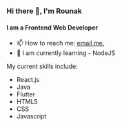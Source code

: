 ### Hi there 👋, I'm Rounak
#### I am a Frontend Web Developer

- 📫 How to reach me: [email me.](mailto:rounakbiswas1002@gmail.com)
- 📖 I am currently learning - NodeJS

My current skills include:
- React.js
- Java
- Flutter
- HTML5
- CSS
- Javascript
